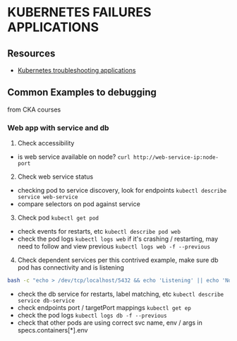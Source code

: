 # KUBERNETES FAILURES APPLICATIONS

## Resources
- [Kubernetes troubleshooting applications](https://kubernetes.io/docs/tasks/debug/debug-application/)

## Common Examples to debugging
from CKA courses

### Web app with service and db

1. Check accessibility
- is web service available on node?
`curl http://web-service-ip:node-port`

2. Check web service status
- checking pod to service discovery, look for endpoints
`kubectl describe service web-service`
- compare selectors on pod against service

3. Check pod
`kubectl get pod`
- check events for restarts, etc
`kubectl describe pod web`
- check the pod logs
`kubectl logs web`
if it's crashing / restarting, may need to follow and view previous
`kubectl logs web -f --previous`

4. Check dependent services
per this contrived example, make sure db pod has connectivity and is listening
```bash
bash -c "echo > /dev/tcp/localhost/5432 && echo 'Listening' || echo 'Not Listening'"
```
- check the db service for restarts, label matching, etc
`kubectl describe service db-service`
- check endpoints port / targetPort mappings
`kubectl get ep`
- check the pod logs
`kubectl logs db -f --previous`
- check that other pods are using correct svc name, env / args in specs.containers[*].env